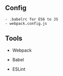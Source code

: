 ## Config
    - .babelrc for ES6 to JS
    - webpack.config.js 
    
## Tools
- Webpack

- Babel

- ESLint

